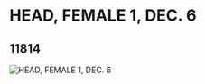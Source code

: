 # HEAD, FEMALE 1, DEC. 6
## 11814
![HEAD, FEMALE 1, DEC. 6](https://lc-www-live-s.legocdn.com/media/bricks/5/2/6017024.jpg)